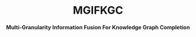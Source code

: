 <h1 align="center">
  MGIFKGC
</h1>

<h4 align="center">Multi-Granularity Information Fusion For Knowledge Graph Completion</h4>
